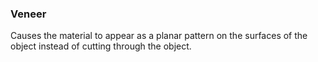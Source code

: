 
### Veneer
Causes the material to appear as a planar pattern on the surfaces of the object instead of cutting through the object.

